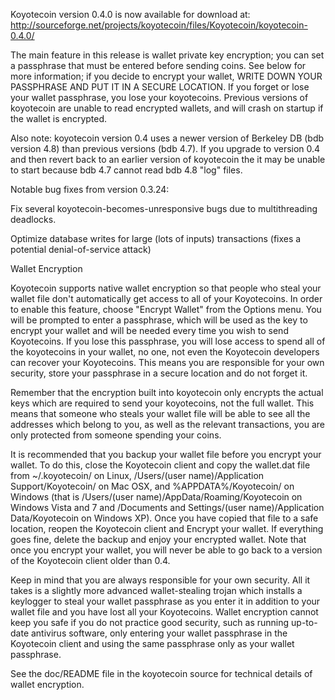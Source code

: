 Koyotecoin version 0.4.0 is now available for download at:
http://sourceforge.net/projects/koyotecoin/files/Koyotecoin/koyotecoin-0.4.0/

The main feature in this release is wallet private key encryption;
you can set a passphrase that must be entered before sending coins.
See below for more information; if you decide to encrypt your wallet,
WRITE DOWN YOUR PASSPHRASE AND PUT IT IN A SECURE LOCATION. If you
forget or lose your wallet passphrase, you lose your koyotecoins.
Previous versions of koyotecoin are unable to read encrypted wallets,
and will crash on startup if the wallet is encrypted.

Also note: koyotecoin version 0.4 uses a newer version of Berkeley DB
(bdb version 4.8) than previous versions (bdb 4.7). If you upgrade
to version 0.4 and then revert back to an earlier version of koyotecoin
the it may be unable to start because bdb 4.7 cannot read bdb 4.8
"log" files.


Notable bug fixes from version 0.3.24:

Fix several koyotecoin-becomes-unresponsive bugs due to multithreading
deadlocks.

Optimize database writes for large (lots of inputs) transactions
(fixes a potential denial-of-service attack)


Wallet Encryption

Koyotecoin supports native wallet encryption so that people who steal your
wallet file don't automatically get access to all of your Koyotecoins.
In order to enable this feature, choose "Encrypt Wallet" from the
Options menu.  You will be prompted to enter a passphrase, which
will be used as the key to encrypt your wallet and will be needed
every time you wish to send Koyotecoins.  If you lose this passphrase,
you will lose access to spend all of the koyotecoins in your wallet,
no one, not even the Koyotecoin developers can recover your Koyotecoins.
This means you are responsible for your own security, store your
passphrase in a secure location and do not forget it.

Remember that the encryption built into koyotecoin only encrypts the
actual keys which are required to send your koyotecoins, not the full
wallet.  This means that someone who steals your wallet file will
be able to see all the addresses which belong to you, as well as the
relevant transactions, you are only protected from someone spending
your coins.

It is recommended that you backup your wallet file before you
encrypt your wallet.  To do this, close the Koyotecoin client and
copy the wallet.dat file from ~/.koyotecoin/ on Linux, /Users/(user
name)/Application Support/Koyotecoin/ on Mac OSX, and %APPDATA%/Koyotecoin/
on Windows (that is /Users/(user name)/AppData/Roaming/Koyotecoin on
Windows Vista and 7 and /Documents and Settings/(user name)/Application
Data/Koyotecoin on Windows XP).  Once you have copied that file to a
safe location, reopen the Koyotecoin client and Encrypt your wallet.
If everything goes fine, delete the backup and enjoy your encrypted
wallet.  Note that once you encrypt your wallet, you will never be
able to go back to a version of the Koyotecoin client older than 0.4.

Keep in mind that you are always responsible for your own security.
All it takes is a slightly more advanced wallet-stealing trojan which
installs a keylogger to steal your wallet passphrase as you enter it
in addition to your wallet file and you have lost all your Koyotecoins.
Wallet encryption cannot keep you safe if you do not practice
good security, such as running up-to-date antivirus software, only
entering your wallet passphrase in the Koyotecoin client and using the
same passphrase only as your wallet passphrase.

See the doc/README file in the koyotecoin source for technical details
of wallet encryption.
